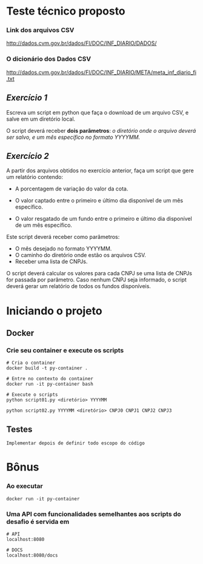# **Teste técnico proposto**

### **Link dos arquivos CSV**
http://dados.cvm.gov.br/dados/FI/DOC/INF_DIARIO/DADOS/ 

### **O dicionário dos Dados CSV** 
http://dados.cvm.gov.br/dados/FI/DOC/INF_DIARIO/META/meta_inf_diario_fi.txt

## ***Exercício 1***
Escreva um script em python que faça o download de um arquivo CSV, e salve em um diretório local. 

O script deverá receber **dois parâmetros**: *o diretório onde o arquivo deverá ser salvo, e um mês específico no formato YYYYMM.*

## ***Exercício 2***
A partir dos arquivos obtidos no exercício anterior, faça um script que gere um relatório contendo:

- A porcentagem de variação do valor da cota.

- O valor captado entre o primeiro e último dia disponível de um mês específico.

- O valor resgatado de um fundo entre o primeiro e último dia disponível de um mês específico.

Este script deverá receber como parâmetros:
- O mês desejado no formato YYYYMM.
- O caminho do diretório onde estão os arquivos CSV.
- Receber uma lista de CNPJs. 

O script deverá calcular os valores para cada CNPJ se uma lista de CNPJs for passada por parâmetro. Caso nenhum CNPJ seja informado, o script deverá gerar um relatório de todos os fundos disponíveis.


# **Iniciando o projeto** 

## **Docker**

### Crie seu container e execute os scripts

    # Cria o container
    docker build -t py-container . 

    # Entre no contexto do container
    docker run -it py-container bash
    
    # Execute o scripts 
    python script01.py <diretório> YYYYMM

    python script02.py YYYYMM <diretório> CNPJ0 CNPJ1 CNPJ2 CNPJ3


## **Testes**

    Implementar depois de definir todo escopo do código

# **Bônus**

### Ao executar

    docker run -it py-container

### Uma API com funcionalidades semelhantes aos scripts do desafio é servida em

    # API
    localhost:8080

    # DOCS
    localhost:8080/docs
